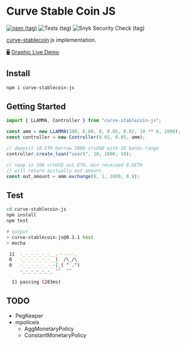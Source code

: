 # Curve Stable Coin JS

[![npm (tag)](https://img.shields.io/npm/v/curve-stablecoin-js)](https://www.npmjs.com/package/curve-stablecoin-js)
![Tests (tag)](https://img.shields.io/github/workflow/status/0x-stan/curve-stablecoin-js/Tests?label=Tests)
![Snyk Security Check (tag)](https://img.shields.io/github/workflow/status/0x-stan/curve-stablecoin-js/Snyk%20Security%20Check?label=Snyk%20Security%20Check)

[curve-stablecoin](https://github.com/curvefi/curve-stablecoin) js implementation.

🖥️ [Graphic Live Demo](https://crvusd.0xreviews.xyz/)

## Install

```sh
npm i curve-stablecoin-js
```

## Getting Started

```ts
import { LLAMMA, Controller } from "curve-stablecoin-js";

const amm = new LLAMMA(100, 0.00, 0, 0.05, 0.02, 10 ** 6, 1000);
const controller = new Controller(0.02, 0.05, amm);

// deposit 10 ETH borrow 1000 crvUSD with 10 bands range
controller.create_loan("user1", 10, 1000, 10);

// swap in 100 crvUSD out ETH, min received 0.8ETH
// will return acctually out amount.
const out_amount = amm.exchange(0, 1, 1000, 0.8);
```

## Test

```sh
cd curve-stablecoin-js
npm install
npm test

# output
> curve-stablecoin-js@0.1.1 test
> mocha

 11  -_-_-_-_-_-__,------,
 0   -_-_-_-_-_-__|  /\_/\ 
 0   -_-_-_-_-_-_~|_( ^ .^) 
     -_-_-_-_-_-_ ""  "" 

  11 passing (283ms)
```

## TODO

- PegKeeper
- mpoliceis
  - AggMonetaryPolicy
  - ConstantMonetaryPolicy
